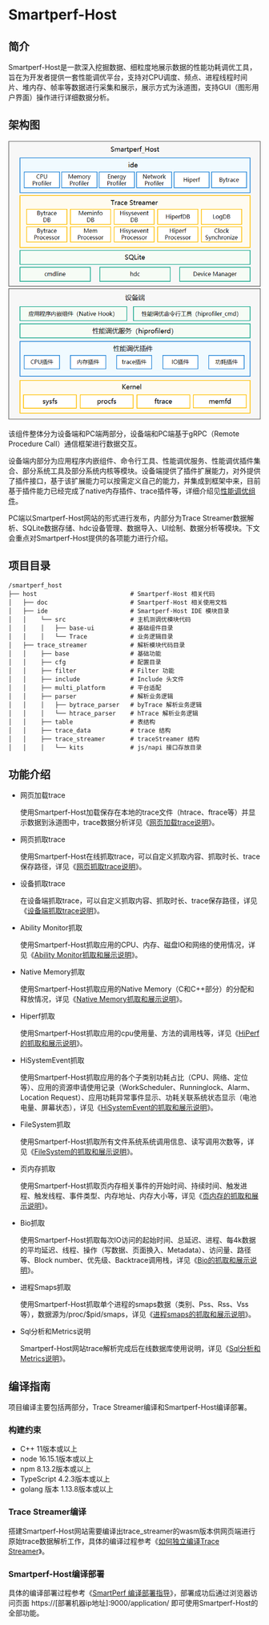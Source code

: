 # Smartperf-Host
## 简介
Smartperf-Host是一款深入挖掘数据、细粒度地展示数据的性能功耗调优工具，旨在为开发者提供一套性能调优平台，支持对CPU调度、频点、进程线程时间片、堆内存、帧率等数据进行采集和展示，展示方式为泳道图，支持GUI（图形用户界面）操作进行详细数据分析。
## 架构图
![系统架构图](figures/smartperf_frame.png)

该组件整体分为设备端和PC端两部分，设备端和PC端基于gRPC（Remote Procedure Call）通信框架进行数据交互。

设备端内部分为应用程序内嵌组件、命令行工具、性能调优服务、性能调优插件集合、部分系统工具及部分系统内核等模块。设备端提供了插件扩展能力，对外提供了插件接口，基于该扩展能力可以按需定义自己的能力，并集成到框架中来，目前基于插件能力已经完成了native内存插件、trace插件等，详细介绍见[性能调优组件](https://gitee.com/openharmony/developtools_profiler)。

PC端以Smartperf-Host网站的形式进行发布，内部分为Trace Streamer数据解析、SQLite数据存储、hdc设备管理、数据导入、UI绘制、数据分析等模块。下文会重点对Smartperf-Host提供的各项能力进行介绍。
## 项目目录
```
/smartperf_host
├── host                          # Smartperf-Host 相关代码
│   ├── doc                       # Smartperf-Host 相关使用文档
│   ├── ide                       # Smartperf-Host IDE 模块目录
│   │    └── src                  # 主机测调优模块代码
│   │    │   ├── base-ui          # 基础组件目录
│   │    │   └── Trace            # 业务逻辑目录
│   ├── trace_streamer            # 解析模块代码目录
│   │    ├── base                 # 基础功能
│   │    ├── cfg                  # 配置目录
│   │    ├── filter               # Filter 功能
│   │    ├── include              # Include 头文件
│   │    ├── multi_platform       # 平台适配
│   │    ├── parser               # 解析业务逻辑
│   │    │   ├── bytrace_parser   # byTrace 解析业务逻辑
│   │    │   └── htrace_parser    # hTrace 解析业务逻辑
│   │    ├── table                # 表结构
│   │    ├── trace_data           # trace 结构
│   │    ├── trace_streamer       # traceStreamer 结构
│   │    │   └── kits             # js/napi 接口存放目录
```
## 功能介绍
- 网页加载trace

  使用Smartperf-Host加载保存在本地的trace文件（htrace、ftrace等）并显示数据到泳道图中，trace数据分析详见《[网页加载trace说明](https://gitee.com/openharmony-sig/developtools_smartperf_host/blob/master/ide/src/doc/md/quickstart_systemtrace.md)》。
- 网页抓取trace

  使用Smartperf-Host在线抓取trace，可以自定义抓取内容、抓取时长、trace保存路径，详见《[网页抓取trace说明](https://gitee.com/openharmony-sig/developtools_smartperf_host/blob/master/ide/src/doc/md/quickstart_web_record.md)》。
- 设备抓取trace

  在设备端抓取trace，可以自定义抓取内容、抓取时长、trace保存路径，详见《[设备端抓取trace说明](https://gitee.com/openharmony-sig/developtools_smartperf_host/blob/master/ide/src/doc/md/quickstart_device_record.md)》。
- Ability Monitor抓取

  使用Smartperf-Host抓取应用的CPU、内存、磁盘IO和网络的使用情况，详见《[Ability Monitor抓取和展示说明](https://gitee.com/openharmony-sig/developtools_smartperf_host/blob/master/ide/src/doc/md/quickstart_ability_monitor.md)》。
- Native Memory抓取

  使用Smartperf-Host抓取应用的Native Memory（C和C++部分）的分配和释放情况，详见《[Native Memory抓取和展示说明](https://gitee.com/openharmony-sig/developtools_smartperf_host/blob/master/ide/src/doc/md/quickstart_native_memory.md)》。
- Hiperf抓取
  
  使用Smartperf-Host抓取应用的cpu使用量、方法的调用栈等，详见《[HiPerf的抓取和展示说明](https://gitee.com/openharmony-sig/developtools_smartperf_host/blob/master/ide/src/doc/md/quickstart_hiperf.md)》。
- HiSystemEvent抓取

  使用Smartperf-Host抓取应用的各个子类别功耗占比（CPU、网络、定位等）、应用的资源申请使用记录（WorkScheduler、Runninglock、Alarm、Location Request）、应用功耗异常事件显示、功耗关联系统状态显示（电池电量、屏幕状态），详见《[HiSystemEvent的抓取和展示说明](https://gitee.com/openharmony-sig/developtools_smartperf_host/blob/master/ide/src/doc/md/quickstart_hisystemevent.md)》。
- FileSystem抓取

  使用Smartperf-Host抓取所有文件系统系统调用信息、读写调用次数等，详见《[FileSystem的抓取和展示说明](https://gitee.com/openharmony-sig/developtools_smartperf_host/blob/master/ide/src/doc/md/quickstart_filesystem.md)》。
- 页内存抓取

  使用Smartperf-Host抓取页内存相关事件的开始时间、持续时间、触发进程、触发线程、事件类型、内存地址、内存大小等，详见《[页内存的抓取和展示说明](https://gitee.com/openharmony-sig/developtools_smartperf_host/blob/master/ide/src/doc/md/quickstart_page_fault.md)》。
- Bio抓取

  使用Smartperf-Host抓取每次IO访问的起始时间、总延迟、进程、每4k数据的平均延迟、线程、操作（写数据、页面换入、Metadata）、访问量、路径等、Block number、优先级、Backtrace调用栈，详见《[Bio的抓取和展示说明](https://gitee.com/openharmony-sig/developtools_smartperf_host/blob/master/ide/src/doc/md/quickstart_bio.md)》。
- 进程Smaps抓取

  使用Smartperf-Host抓取单个进程的smaps数据（类别、Pss、Rss、Vss等），数据源为/proc/$pid/smaps，详见《[进程smaps的抓取和展示说明](https://gitee.com/openharmony-sig/developtools_smartperf_host/blob/master/ide/src/doc/md/quickstart_smaps.md)》。
- Sql分析和Metrics说明

  Smartperf-Host网站trace解析完成后在线数据库使用说明，详见《[Sql分析和Metrics说明](https://gitee.com/openharmony-sig/developtools_smartperf_host/blob/master/ide/src/doc/md/quickstart_sql_metrics.md)》。
## 编译指南
项目编译主要包括两部分，Trace Streamer编译和Smartperf-Host编译部署。
### 构建约束
- C++ 11版本或以上
- node 16.15.1版本或以上
- npm  8.13.2版本或以上
- TypeScript  4.2.3版本或以上
- golang 版本  1.13.8版本或以上
### Trace Streamer编译 
搭建Smartperf-Host网站需要编译出trace_streamer的wasm版本供网页端进行原始trace数据解析工作，具体的编译过程参考《[如何独立编译Trace Streamer](https://gitee.com/openharmony-sig/developtools_smartperf_host/blob/master/trace_streamer/doc/compile_trace_streamer.md)》。
### Smartperf-Host编译部署
具体的编译部署过程参考《[SmartPerf 编译部署指导](https://gitee.com/openharmony-sig/developtools_smartperf_host/blob/master/ide/README_zh.md)》，部署成功后通过浏览器访问页面 https://[部署机器ip地址]:9000/application/ 即可使用Smartperf-Host的全部功能。
